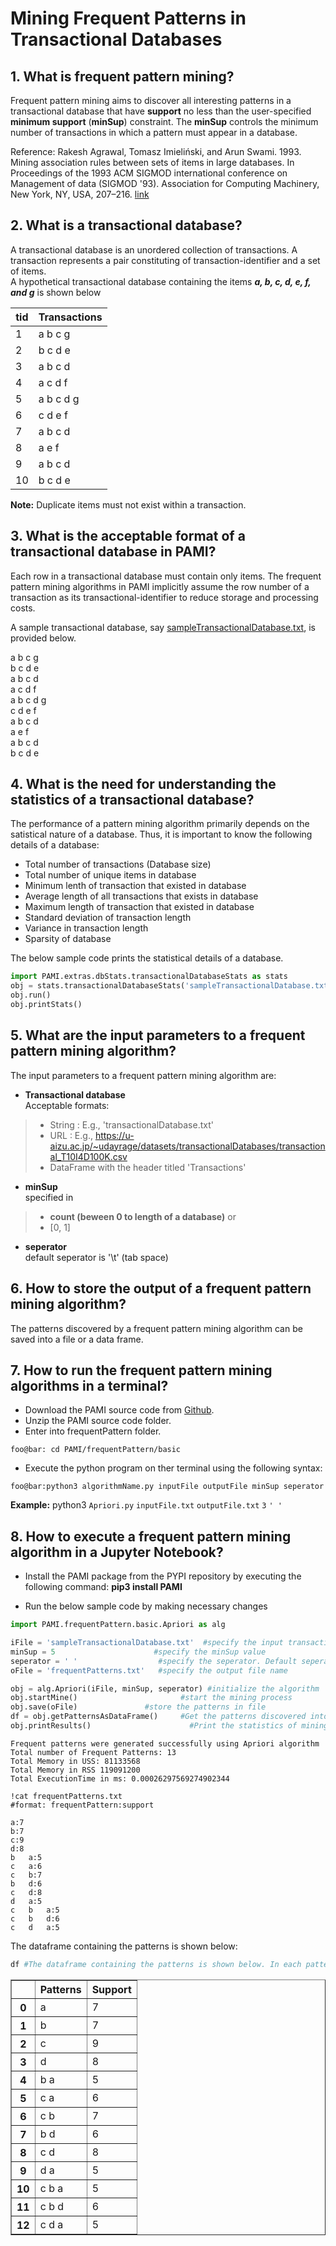 # Mining Frequent Patterns in Transactional Databases

## 1. What is frequent pattern mining?
Frequent pattern mining aims to discover all interesting patterns in a transactional database that have **support** no less than the user-specified **minimum support** (**minSup**) constraint.  The **minSup** controls the minimum number of transactions in which a pattern must appear in a database. <br>

Reference: Rakesh Agrawal, Tomasz Imieliński, and Arun Swami. 1993. Mining association rules between sets of items in large databases. In Proceedings of the 1993 ACM SIGMOD international conference on Management of data (SIGMOD '93). Association for Computing Machinery, New York, NY, USA, 207–216. [link](https://doi.org/10.1145/170035.170072)

## 2. What is a transactional database?
A transactional database is an unordered collection of transactions. A transaction represents a pair constituting of transaction-identifier and a set of items. <br> A hypothetical transactional database containing the items **_a, b, c, d, e, f, and g_** is shown below

|tid| Transactions|
| --- | --- |
| 1 | a b c g |
| 2 | b c d e |
| 3 | a b c d | 
| 4 | a c d f |
| 5 | a b c d g |
| 6 | c d e f |
| 7 | a b c d |
| 8 | a e f | 
| 9 | a b c d |
| 10 | b c d e |

__Note:__  Duplicate items must not exist within a transaction.

## 3. What is the acceptable format of a transactional database in PAMI?
Each row in a transactional database must contain only items. The frequent pattern mining algorithms in PAMI implicitly assume the row number of a transaction as its transactional-identifier to reduce storage and processing costs. <br>

A sample transactional database, say [sampleTransactionalDatabase.txt](sampleTransactionalDatabase.txt), is provided below.

a b c g <br>
b c d e <br>
a b c d <br>
a c d f <br>
a b c d g <br>
c d e f <br>
a b c d <br>
a e f <br>
a b c d <br>
b c d e <br>

## 4. What is the need for understanding the statistics of a transactional database?
The performance of a pattern mining algorithm primarily depends on the satistical nature of a database. Thus, it is important to know the following details of a database: 
* Total number of transactions (Database size)
* Total number of unique items in database
* Minimum lenth of transaction that existed in database
* Average length of all transactions that exists in database
* Maximum length of transaction that existed in database
* Standard deviation of transaction length
* Variance in transaction length
* Sparsity of database

The below sample code prints the statistical details of a database.
```python
import PAMI.extras.dbStats.transactionalDatabaseStats as stats 
obj = stats.transactionalDatabaseStats('sampleTransactionalDatabase.txt', ' ') 
obj.run() 
obj.printStats() 
```

## 5. What are the input parameters to a frequent pattern mining algorithm?
The input parameters to a frequent pattern mining algorithm are: 
* __Transactional database__  <br> Acceptable formats:
> * String : E.g., 'transactionalDatabase.txt'
> * URL  : E.g., https://u-aizu.ac.jp/~udayrage/datasets/transactionalDatabases/transactional_T10I4D100K.csv
> * DataFrame with the header titled 'Transactions'

* __minSup__  <br> specified in 
> * __count (beween 0 to length of a database)__ or 
> * [0, 1]
* __seperator__ <br> default seperator is '\t' (tab space)

## 6. How to store the output of a frequent pattern mining algorithm?
The patterns discovered by a frequent pattern mining algorithm can be saved into a file or a data frame.

## 7. How to run the frequent pattern mining algorithms in a terminal?
* Download the PAMI source code from [Github](https://github.com/udayRage/PAMI/archive/refs/heads/main.zip).
* Unzip the PAMI source code folder.
* Enter into frequentPattern folder.

```console
foo@bar: cd PAMI/frequentPattern/basic
```
* Execute the python program on ther terminal using the following syntax:

```console 
foo@bar:python3 algorithmName.py inputFile outputFile minSup seperator
```

__Example:__ python3 `Apriori.py` `inputFile.txt` `outputFile.txt` `3` `' '`

## 8. How to execute a frequent pattern mining algorithm in a Jupyter Notebook?

- Install the PAMI package from the PYPI repository by executing the following command:   **pip3 install PAMI**
* Run the below sample code by making necessary changes


```python
import PAMI.frequentPattern.basic.Apriori as alg 

iFile = 'sampleTransactionalDatabase.txt'  #specify the input transactional database 
minSup = 5                      #specify the minSup value 
seperator = ' '                  #specify the seperator. Default seperator is tab space. 
oFile = 'frequentPatterns.txt'   #specify the output file name

obj = alg.Apriori(iFile, minSup, seperator) #initialize the algorithm 
obj.startMine()                       #start the mining process
obj.save(oFile)               #store the patterns in file 
df = obj.getPatternsAsDataFrame()     #Get the patterns discovered into a dataframe 
obj.printResults()                      #Print the statistics of mining process
```

    Frequent patterns were generated successfully using Apriori algorithm 
    Total number of Frequent Patterns: 13
    Total Memory in USS: 81133568
    Total Memory in RSS 119091200
    Total ExecutionTime in ms: 0.00026297569274902344



```terminal
!cat frequentPatterns.txt
#format: frequentPattern:support
```

    a:7 
    b:7 
    c:9 
    d:8 
    b	a:5 
    c	a:6 
    c	b:7 
    b	d:6 
    c	d:8 
    d	a:5 
    c	b	a:5 
    c	b	d:6 
    c	d	a:5 


The dataframe containing the patterns is shown below:


```python
df #The dataframe containing the patterns is shown below. In each pattern, items were seperated from each other with a tab space (or \t). 
```




<div>
<style scoped>
    .dataframe tbody tr th:only-of-type {
        vertical-align: middle;
    }

    .dataframe tbody tr th {
        vertical-align: top;
    }

    .dataframe thead th {
        text-align: right;
    }
</style>
<table border="1" class="dataframe">
  <thead>
    <tr style="text-align: right;">
      <th></th>
      <th>Patterns</th>
      <th>Support</th>
    </tr>
  </thead>
  <tbody>
    <tr>
      <th>0</th>
      <td>a</td>
      <td>7</td>
    </tr>
    <tr>
      <th>1</th>
      <td>b</td>
      <td>7</td>
    </tr>
    <tr>
      <th>2</th>
      <td>c</td>
      <td>9</td>
    </tr>
    <tr>
      <th>3</th>
      <td>d</td>
      <td>8</td>
    </tr>
    <tr>
      <th>4</th>
      <td>b a</td>
      <td>5</td>
    </tr>
    <tr>
      <th>5</th>
      <td>c a</td>
      <td>6</td>
    </tr>
    <tr>
      <th>6</th>
      <td>c b</td>
      <td>7</td>
    </tr>
    <tr>
      <th>7</th>
      <td>b d</td>
      <td>6</td>
    </tr>
    <tr>
      <th>8</th>
      <td>c d</td>
      <td>8</td>
    </tr>
    <tr>
      <th>9</th>
      <td>d a</td>
      <td>5</td>
    </tr>
    <tr>
      <th>10</th>
      <td>c b a</td>
      <td>5</td>
    </tr>
    <tr>
      <th>11</th>
      <td>c b d</td>
      <td>6</td>
    </tr>
    <tr>
      <th>12</th>
      <td>c d a</td>
      <td>5</td>
    </tr>
  </tbody>
</table>
</div>


